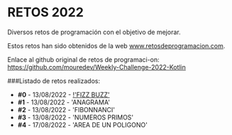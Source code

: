 # RETOS 2022

Diversos retos de programación con el objetivo de mejorar.

Estos retos han sido obtenidos de la web www.retosdeprogramacion.com.

Enlace al github original de retos de programaci-on: https://github.com/mouredev/Weekly-Challenge-2022-Kotlin

###Listado de retos realizados:
* **#0** - 13/08/2022 - [!'FIZZ BUZZ'](https://github.com/JSenen/retos/blob/master/src/main/retos2022/java/Chalenge0.java)
* **#1** - 13/08/2022 - 'ANAGRAMA'
* **#2** - 13/08/2022 - 'FIBONNANCI'
* **#3** - 13/08/2022 - 'NUMEROS PRIMOS'
* **#4** - 17/08/2022 - 'AREA DE UN POLIGONO'


